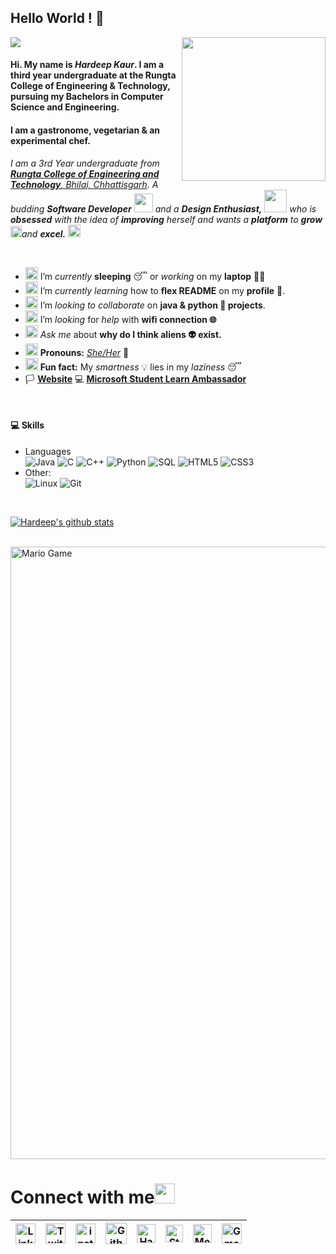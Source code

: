 ## Hello World ! 👋

![](https://komarev.com/ghpvc/?username=hardeep0598)
<img align='right' src="https://avatars3.githubusercontent.com/u/39173869?s=460&u=472808c26e312f404d7610f37bf7fd71ad84e843&v=4" width="230">

#### Hi. My name is *Hardeep Kaur*. I am a third year undergraduate at the Rungta College of Engineering & Technology, pursuing my Bachelors in Computer Science and Engineering.
#### I am a gastronome, vegetarian & an experimental chef.

<p>
  <em>
    I am a 3rd Year undergraduate from <a href="http://rungta.ac.in/"> <b>Rungta College of Engineering and Technology</b>, Bhilai, Chhattisgarh</a>.  
    A budding <b>Software Developer</b> <img src="https://github.com/hardeep0598/hardeep0598/blob/master/Developer.gif" width="30px"> and a <b>Design    Enthusiast,</b>&nbsp;<img src="https://github.com/hardeep0598/hardeep0598/blob/master/Designer.gif" width="36px">  who is <b>obsessed</b>
    with the idea of <b>improving</b> herself and wants a <b>platform</b> to 
    <b>grow</b> <img src="https://github.com/hardeep0598/hardeep0598/blob/master/Rocket.gif" width="18px">and 
    <b>excel.</b> <img src="https://github.com/hardeep0598/hardeep0598/blob/master/Medal.gif" width="20px">
  </em>  
</p>

<br>

- <img alt="GIF" src="https://github.com/hardeep0598/hardeep0598/blob/master/wave.gif" width="20vw" /> I’m *currently* **sleeping** 😴 or *working* on my **laptop** 👨‍💻
- <img alt="GIF" src="https://github.com/hardeep0598/hardeep0598/blob/master/gandalf_parrot.gif" width="20vw" /> I’m *currently learning* how to **flex README** on my **profile** 💪.
- <img alt="GIF" src="https://github.com/hardeep0598/hardeep0598/blob/master/headbang.gif" width="20vw" /> I’m *looking to collaborate* on **java & python 🐍 projects**.
- <img alt="GIF" src="https://github.com/hardeep0598/hardeep0598/blob/master/hmm.gif" width="20vw" /> I’m *looking* for *help* with **wifi connection 🌐**
- <img alt="GIF" src="https://github.com/hardeep0598/hardeep0598/blob/master/happy.gif" width="20vw" /> *Ask me* about **why do I think aliens 👽 exist.**
- <img alt="GIF" src="https://github.com/hardeep0598/hardeep0598/blob/master/powerup.gif" width="20vw" /> **Pronouns:** [*She/Her*](https://pronoun.is/she) 🧔
- <img alt="GIF" src="https://github.com/hardeep0598/hardeep0598/blob/master/coin.gif" width="20vw" /> **Fun fact:** My *smartness* 💡 lies in my *laziness* 😴
- 🏳️‍ <a href="http://hardeepkaur.me">**Website**</a>
💻 <a href="https://studentambassadors.microsoft.com/en-US/profile/64558">**Microsoft Student Learn Ambassador**</a>


<br>

<h4> 💻 Skills</h4>
<ul>
<li>Languages<br>
  <!-- primary -->
  <img alt="Java" src="https://img.shields.io/badge/-Java-f89820?style=flat-square&logo=java&logoColor=white" />
  <img alt="C" src="https://img.shields.io/badge/-C-2c3e50?style=flat-square&logo=c&logoColor=white" />
  <img alt="C++" src="https://img.shields.io/badge/-C++-8e44ad?style=flat-square&logo=c%2B%2B&logoColor=white" />
  <img alt="Python" src="https://img.shields.io/badge/-Python-306998?style=flat-square&logo=python&logoColor=white" />
  <img alt="SQL" src="https://img.shields.io/badge/-SQL-E32934?style=flat-square&logo=mysql&logoColor=black&textColor=black" />
  <!-- web -->
  <img alt="HTML5" src="https://img.shields.io/badge/-HTML5-F16529?style=flat-square&logo=HTML5&logoColor=white" />
  <img alt="CSS3" src="https://img.shields.io/badge/-CSS3-264de4?style=flat-square&logo=CSS3&logoColor=white" />
</li>
<li>Other:<br>
  <img alt="Linux" src="https://img.shields.io/badge/-Linux-E95420?style=flat-square&logo=linux&logoColor=black&textColor=black" />
  <img alt="Git" src="https://img.shields.io/badge/-Git-e67e22?style=flat-square&logo=git&logoColor=white" />
</li>
</ul>

<br>

[![Hardeep's github stats](https://github-readme-stats.vercel.app/api?username=hardeep0598)](https://github.com/anuraghazra/github-readme-stats)

<br>

<img src="https://github.com/hardeep0598/hardeep0598/blob/master/Mario_Gameplay.gif" alt="Mario Game" width="980">

<br>

# Connect with me<img src="https://github.com/hardeep0598/hardeep0598/blob/master/Handshake.gif" height="32px">



| [<img src="https://github.com/hardeep0598/hardeep0598/blob/master/Linkedin.svg" alt="Linkedin Logo" width="32">](https://www.linkedin.com/in/hardeepkaur0598/) | [<img src="https://github.com/hardeep0598/hardeep0598/blob/master/Twitter.svg" alt="Twitter Logo" width="32">](https://twitter.com/__Hardeepkaur__) | [<img src="https://github.com/hardeep0598/hardeep0598/blob/master/Instagram.svg" alt="instagram logo" width="32">](https://www.instagram.com/__hardeep_kaur__/)| [<img src="https://cdn.svgporn.com/logos/github-icon.svg" alt="Github logo" width="34">](https://github.com/hardeep0598) | [<img src="https://github.com/hardeep0598/hardeep0598/blob/master/HackerRank.svg" alt="HackerRank Logo" width="30">](https://www.hackerrank.com/hardeepkaur_0598) | [<img src="https://cdn.svgporn.com/logos/stackoverflow-icon.svg" alt="Stackoverflow Logo" width="28">](https://stackoverflow.com/users/12828896/hardeep-kaur) | [<img src="https://cdn.svgporn.com/logos/medium.svg" alt="Medium Logo" width="30">](https://medium.com/@hardeepkaur.0598) | [<img src="https://github.com/hardeep0598/hardeep0598/blob/master/Gmail.svg" alt="Gmail logo" height="32">](mailto:hardeepkaur.0598@gmail.com)
|:---:|:---:|:---:|:---:|:---:|:---:|:---:|:---:|



<br>
<br>






<!--

![Dino](https://github.com/hardeep0598/hardeep0598/blob/master/Assets/dino.gif)

<a href="https://www.linkedin.com/in/hardeepkaur0598/">
    <img align="left" alt="Hardeep Kaur | Linkedin" width="24px" src="https://github.com/hardeep0598/hardeep0598/blob/master/Linkedin.svg" />
  </a> &nbsp;&nbsp;
  <a href="https://twitter.com/__Hardeepkaur__">
    <img align="left" alt="Hardeep Kaur | Twitter" width="26px" src="https://github.com/hardeep0598/hardeep0598/blob/master/Twitter.svg" />
  </a> &nbsp;&nbsp;
  <a href="https://www.instagram.com/__hardeep_kaur__/">
    <img align="left" alt="Hardeep Kaur | Instagram" width="24px" src="https://github.com/hardeep0598/hardeep0598/blob/master/Instagram.svg" />
  </a> &nbsp;&nbsp;
  <a href="mailto:hardeepkaur.0598@gmail.com">
    <img align="left" alt="Hardeep Kaur | Gmail" width="26px" src="https://github.com/hardeep0598/hardeep0598/blob/master/Gmail.svg" />
  </a>
  
  
  
| [<img src="https://github.com/hardeep0598/hardeep0598/blob/master/Linkedin.svg" alt="Hardeep Kaur | Linkedin" width="34">](https://www.linkedin.com/in/hardeepkaur0598/) | [<img src="https://github.com/hardeep0598/hardeep0598/blob/master/Assets/Instagram.svg" alt="instagram logo" width="24">](https://www.instagram.com/__hardeep_kaur__/) | [<img src="https://raw.githubusercontent.com/Delta456/Delta456/master/img/dev.png" alt="dev logo" width="24">](https://dev.to/delta456)| [<img src="https://raw.githubusercontent.com/Delta456/Delta456/master/img/deviant_art.jpg" alt="dev logo" width="24">](https://www.deviantart.com/delta2318) | [<img src="https://raw.githubusercontent.com/Delta456/Delta456/master/img/twitter.png" alt="twitter logo" width="34">](https://twitter.com/Delta2315) | [<img src="https://raw.githubusercontent.com/Delta456/Delta456/master/img/stack.svg" alt="stack logo" width="24">](https://stackoverflow.com/users/10053063/delta231) | [<img src="https://raw.githubusercontent.com/Delta456/Delta456/master/img/gitlab.png" alt="gitlab logo" width="24">](https://gitlab.com/Delta456) | [<img src="https://raw.githubusercontent.com/Delta456/Delta456/master/img/reddit.jpg" alt="reddit logo" width="24">](https://www.reddit.com/user/Delta231)
|---|---|---|---|---|---|---|---|





## 𝗠𝘆 𝗧𝗲𝗰𝗸 𝗦𝘁𝗮𝗰𝗸

<table>
  <tbody>
    <tr valign="top">
      <td width="25%" align="center">
        <span>𝗛𝗧𝗠𝗟𝟱</span><br><br><br>
        <img height="64px" src="https://cdn.svgporn.com/logos/html-5.svg">
      </td>
      <td width="25%" align="center">
        <span>𝗖𝗦𝗦𝟯</span><br><br><br>
        <img height="64px" src="https://cdn.svgporn.com/logos/css-3.svg">
      </td>
      <td width="25%" align="center">
        <span>𝗝𝗮𝘃𝗮𝗦𝗰𝗿𝗶𝗽𝘁</span><br><br><br>
        <img height="64px" src="https://cdn.svgporn.com/logos/javascript.svg">
      </td>
      <td width="25%" align="center">
        <span>𝗩𝘂𝗲</span><br><br><br>
        <img height="64px" src="https://cdn.svgporn.com/logos/vue.svg">
      </td>
    </tr>
    <tr valign="top">
      <td width="25%" align="center">
        <span>𝗪𝗲𝗯𝗽𝗮𝗰𝗸</span><br><br><br>
        <img height="64px" src="https://cdn.svgporn.com/logos/webpack.svg">
      </td>
      <td width="25%" align="center">
        <span>𝗘𝘀𝗹𝗶𝗻𝘁</span><br><br><br>
        <img height="64px" src="https://cdn.svgporn.com/logos/eslint.svg">
      </td>
      <td width="25%" align="center">
        <span>𝗚𝗶𝘁</span><br><br><br>
        <img height="64px" src="https://cdn.svgporn.com/logos/git-icon.svg">
      </td>
      <td width="25%" align="center">
        <span>𝗩𝗦 𝗖𝗼𝗱𝗲</span><br><br><br>
        <img height="64px" src="https://cdn.svgporn.com/logos/visual-studio-code.svg">
      </td>
    </tr>
    <tr valign="top">
      <td width="25%" align="center">
        <span>𝗟𝗲𝘀𝘀</span><br><br><br>
        <img height="64px" src="https://cdn.svgporn.com/logos/less.svg">
      </td>
      <td width="25%" align="center">
        <span>𝗦𝗮𝘀𝘀/𝗦𝗖𝗦𝗦</span><br><br><br>
        <img height="64px" src="https://cdn.svgporn.com/logos/sass.svg">
      </td>
      <td width="25%" align="center">
        <span>𝗧𝗮𝗶𝗹𝘄𝗶𝗻𝗱𝗖𝘀𝘀</span><br><br><br>
        <img height="64px" src="https://cdn.svgporn.com/logos/tailwindcss-icon.svg">
      </td>
      <td width="25%" align="center">
        <span>𝗡𝗲𝘁𝗹𝗶𝗳𝘆</span><br><br><br>
        <img height="64px" src="https://cdn.svgporn.com/logos/netlify.svg">
      </td>
    </tr>
  </tbody>
</table>


![visitors](https://visitor-badge.laobi.icu/badge?page_id=hardeep0598)

-->
